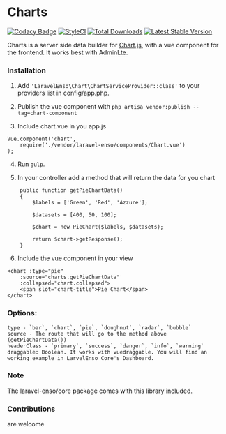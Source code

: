 # Charts
[![Codacy Badge](https://api.codacy.com/project/badge/Grade/aa6c0917f8c6425f87eb94c01d84b2f8)](https://www.codacy.com/app/laravel-enso/Charts?utm_source=github.com&amp;utm_medium=referral&amp;utm_content=laravel-enso/Charts&amp;utm_campaign=Badge_Grade)
[![StyleCI](https://styleci.io/repos/85484767/shield?branch=master)](https://styleci.io/repos/85484767)
[![Total Downloads](https://poser.pugx.org/laravel-enso/charts/downloads)](https://packagist.org/packages/laravel-enso/charts)
[![Latest Stable Version](https://poser.pugx.org/laravel-enso/charts/version)](https://packagist.org/packages/laravel-enso/charts)

Charts is a server side data builder for [Chart.js](http://www.chartjs.org), with a vue component for the frontend. It works best with AdminLte.

### Installation

1. Add `'LaravelEnso\Chart\ChartServiceProvider::class'` to your providers list in config/app.php.

2. Publish the vue component with `php artisa vendor:publish --tag=chart-component`

3. Include chart.vue in you app.js

```
Vue.component('chart',
	require('./vendor/laravel-enso/components/Chart.vue')
);
```

4. Run `gulp`.

5. In your controller add a method that will return the data for you chart

```
	public function getPieChartData()
    {
        $labels = ['Green', 'Red', 'Azzure'];

        $datasets = [400, 50, 100];

        $chart = new PieChart($labels, $datasets);

        return $chart->getResponse();
    }
```

6. Include the vue component in your view

```
<chart :type="pie"
	:source="charts.getPieChartData"
	:collapsed="chart.collapsed">
	<span slot="chart-title">Pie Chart</span>
</chart>
```

### Options:

	type - `bar`, `chart`, `pie`, `doughnut`, `radar`, `bubble`
	source - The route that will go to the method above (getPieChartData())
	headerClass - `primary`, `success`, `danger`, `info`, `warning`
	draggable: Boolean. It works with vuedraggable. You will find an working example in LarvelEnso Core's Dashboard.

### Note

The laravel-enso/core package comes with this library included.

### Contributions

are welcome